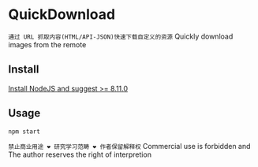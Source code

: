 # QuickDownload

`通过 URL 抓取内容(HTML/API-JSON)快速下载自定义的资源`
Quickly download images from the remote

## Install

[Install NodeJS and suggest >= 8.11.0](https://nodejs.org/zh-cn/)

## Usage
```bash
npm start
```

`禁止商业用途 ❤ 研究学习范畴 ❤ 作者保留解释权`
Commercial use is forbidden and The author reserves the right of interpretion
